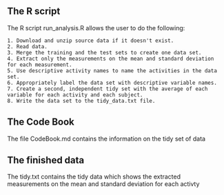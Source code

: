 ## The R script 

The R script run_analysis.R allows the user to do the following:

    1. Download and unzip source data if it doesn't exist.
    2. Read data.
    3. Merge the training and the test sets to create one data set.
    4. Extract only the measurements on the mean and standard deviation for each measurement.
    5. Use descriptive activity names to name the activities in the data set.
    6. Appropriately label the data set with descriptive variable names.
    7. Create a second, independent tidy set with the average of each variable for each activity and each subject.
    8. Write the data set to the tidy_data.txt file.

## The Code Book

The file CodeBook.md contains the information on the tidy set of data

## The finished data

The tidy.txt contains the tidy data which shows the extracted measurements on the mean and standard deviation for each activty
